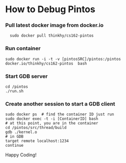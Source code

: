 # How to Debug Pintos

### Pull latest docker image from docker.io
    
  ```Shell
    sudo docker pull thinkhy/cs162-pintos
  ``` 

### Run container
   
   ```Shell
   sudo docker run -i -t -v [pintosSRC]/pintos:/pintos docker.io/thinkhy/cs162-pintos  bash
   ```

### Start GDB server   
 
  ```Shell
  cd /pintos
  ./run.sh
  ```
  
### Create another session to start a GDB client

  ```Shell
  sudo docker ps  # find the container ID just run
  sudo docker exec -t -i [ContainerID] bash
  # at this point, you are in the container
  cd /pintos/src/thread/build
  gdb ./kernel.o
  # in GDB
  target remote localhost:1234
  continue
  ```
  
Happy Coding!
   
